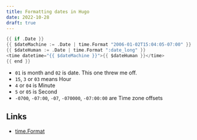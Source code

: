 ```yaml
---
title: Formatting dates in Hugo
date: 2022-10-28
draft: true
---
```


```go
{{ if .Date }}
{{ $dateMachine := .Date | time.Format "2006-01-02T15:04:05-07:00" }}
{{ $dateHuman := .Date | time.Format ":date_long" }}
<time datetime="{{ $dateMachine }}">{{ $dateHuman }}</time>
{{ end }}
```

- `01` is month and `02` is date. This one threw me off.
- `15`, `3` or `03` means Hour
- `4` or `04` is Minute
- `5` or `05` is Second
- `-0700`, `-07:00`, `-07`, `-070000`, `-07:00:00` are Time zone offsets

Links
---
- [time.Format](https://gohugo.io/functions/time/format/)
